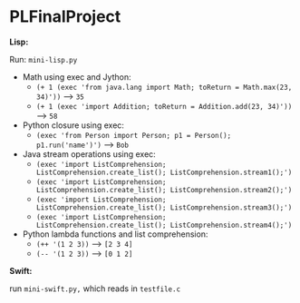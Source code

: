 # PLFinalProject

**Lisp:**

Run: `mini-lisp.py`
* Math using exec and Jython:
  * `(+ 1 (exec 'from java.lang import Math; toReturn = Math.max(23, 34)'))` --> `35`
  * `(+ 1 (exec 'import Addition; toReturn = Addition.add(23, 34)'))` --> `58`
* Python closure using exec:
  * `(exec 'from Person import Person; p1 = Person(); p1.run('name')')` --> `Bob`
* Java stream operations using exec:
  * `(exec 'import ListComprehension; ListComprehension.create_list(); ListComprehension.stream1();')`
  * `(exec 'import ListComprehension; ListComprehension.create_list(); ListComprehension.stream2();')`
  * `(exec 'import ListComprehension; ListComprehension.create_list(); ListComprehension.stream3();')`
  * `(exec 'import ListComprehension; ListComprehension.create_list(); ListComprehension.stream4();')`
* Python lambda functions and list comprehension:
  * `(++ '(1 2 3))` --> `[2 3 4]`
  * `(-- '(1 2 3))` --> `[0 1 2]`


**Swift:**

run `mini-swift.py,` which reads in `testfile.c`



